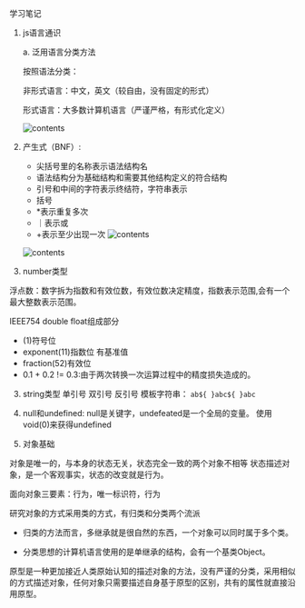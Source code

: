 学习笔记

1. js语言通识

    a. 泛用语言分类方法
    
    按照语法分类：

    非形式语言：中文，英文（较自由，没有固定的形式）
    
    形式语言：大多数计算机语言（严谨严格，有形式化定义）

    ![contents](/images/语言分类.png)
2. 产生式（BNF）:
    - 尖括号里的名称表示语法结构名
    - 语法结构分为基础结构和需要其他结构定义的符合结构
    - 引号和中间的字符表示终结符，字符串表示
    - 括号
    - *表示重复多次
    - ｜表示或
    - +表示至少出现一次
    ![contents](/images/语言设计方式.png)

    ![contents](/images/编程语言性质.png)
2. number类型

浮点数：数字拆为指数和有效位数，有效位数决定精度，指数表示范围,会有一个最大整数表示范围。

IEEE754 double float组成部分
- (1)符号位
- exponent(11)指数位 有基准值
- fraction(52)有效位
- 0.1 + 0.2 != 0.3:由于两次转换一次运算过程中的精度损失造成的。

3. string类型
    单引号
    双引号
    反引号
    模板字符串：
    `ab${
    }abc${
    }abc`

4. null和undefined:
    null是关键字，undefeated是一个全局的变量。
使用void(0)来获得undefined
5. 对象基础

对象是唯一的，与本身的状态无关，状态完全一致的两个对象不相等
状态描述对象，是一个客观事实，状态的改变就是行为。

面向对象三要素：行为，唯一标识符，行为

研究对象的方式采用类的方式，有归类和分类两个流派
-  归类的方法而言，多继承就是很自然的东西，一个对象可以同时属于多个类。

- 分类思想的计算机语言使用的是单继承的结构，会有一个基类Object。

原型是一种更加接近人类原始认知的描述对象的方法，没有严谨的分类，采用相似的方式描述对象，任何对象只需要描述自身基于原型的区别，共有的属性就直接沿用原型。
